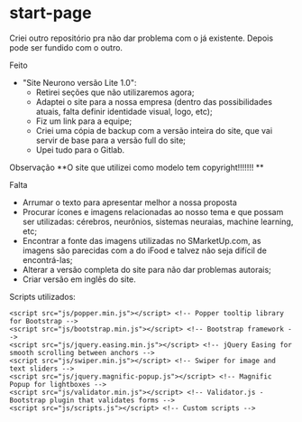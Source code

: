 # start-page

Criei outro repositório pra não dar problema com o já existente. Depois pode ser fundido com o outro.

Feito
- "Site Neurono versão Lite 1.0":
	- Retirei seções que não utilizaremos agora;
	- Adaptei o site para a nossa empresa (dentro das possibilidades atuais, falta definir identidade visual, logo, etc);
	- Fiz um link para a equipe;
	- Criei uma cópia de backup com a versão inteira do site, que vai servir de base para a versão full do site;
	- Upei tudo para o Gitlab.




Observação
**O site que utilizei como modelo tem copyright!!!!!!! **


Falta
- Arrumar o texto para apresentar melhor a nossa proposta
- Procurar ícones e imagens relacionadas ao nosso tema e que possam ser utilizadas: cérebros, neurônios, sistemas neuraias, machine learning, etc;
- Encontrar a fonte das imagens utilizadas no SMarketUp.com, as imagens são parecidas com a do iFood e talvez não seja difícil de encontrá-las;
- Alterar a versão completa do site para não dar problemas autorais;
- Criar versão em inglês do site.


Scripts utilizados:
<script src="js/jquery.min.js"></script> <!-- jQuery for Bootstrap's JavaScript plugins -->
    <script src="js/popper.min.js"></script> <!-- Popper tooltip library for Bootstrap -->
    <script src="js/bootstrap.min.js"></script> <!-- Bootstrap framework -->
    <script src="js/jquery.easing.min.js"></script> <!-- jQuery Easing for smooth scrolling between anchors -->
    <script src="js/swiper.min.js"></script> <!-- Swiper for image and text sliders -->
    <script src="js/jquery.magnific-popup.js"></script> <!-- Magnific Popup for lightboxes -->
    <script src="js/validator.min.js"></script> <!-- Validator.js - Bootstrap plugin that validates forms -->
    <script src="js/scripts.js"></script> <!-- Custom scripts -->
</body>



